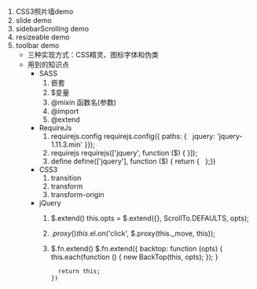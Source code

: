 1. CSS3照片墙demo
   <br>
2. slide demo
   <br>
3. sidebarScrolling demo
4. resizeable demo
5. toolbar demo
   - 三种实现方式：CSS精灵、图标字体和伪类
   - 用到的知识点
     - SASS
       1. 嵌套
       2. $变量
       3. @mixin 函数名(参数)
       4. @import
       5. @extend
     - RequireJs
       1. requirejs.config
              requirejs.config({  paths: {    jquery: 'jquery-1.11.3.min'  }});
       2. requirejs
              requirejs(['jquery', function ($) {  }]);
       3. define
              define(['jquery'], function ($) {  return {      };})
     - CSS3
       1. transition
       2. transform
       3. transform-origin
     - jQuery
       1. $.extend()
              this.opts = $.extend({}, ScrollTo.DEFAULTS, opts);
       2. $.proxy()
              this.$el.on('click', $.proxy(this._move, this));
       3. $.fn.extend()
              $.fn.extend({
                backtop: function (opts) {
                  this.each(function () {
                    new BackTop(this, opts);
                  });
                }
                
                return this;
              })
          
